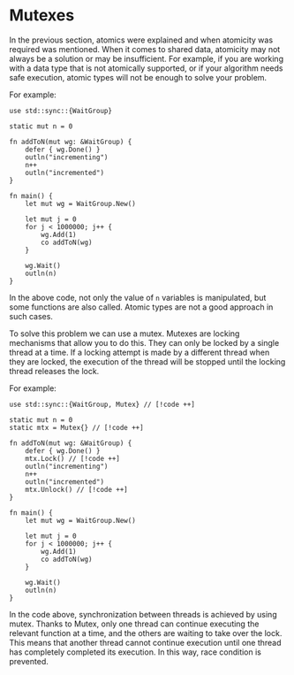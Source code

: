 # Mutexes

In the previous section, atomics were explained and when atomicity was required was mentioned. When it comes to shared data, atomicity may not always be a solution or may be insufficient. For example, if you are working with a data type that is not atomically supported, or if your algorithm needs safe execution, atomic types will not be enough to solve your problem.

For example:
```jule
use std::sync::{WaitGroup}

static mut n = 0

fn addToN(mut wg: &WaitGroup) {
    defer { wg.Done() }
    outln("incrementing")
    n++
    outln("incremented")
}

fn main() {
    let mut wg = WaitGroup.New()

    let mut j = 0
    for j < 1000000; j++ {
        wg.Add(1)
        co addToN(wg)
    }

    wg.Wait()
    outln(n)
}
```

In the above code, not only the value of `n` variables is manipulated, but some functions are also called. Atomic types are not a good approach in such cases.

To solve this problem we can use a mutex. Mutexes are locking mechanisms that allow you to do this. They can only be locked by a single thread at a time. If a locking attempt is made by a different thread when they are locked, the execution of the thread will be stopped until the locking thread releases the lock.

For example:

```jule
use std::sync::{WaitGroup, Mutex} // [!code ++]

static mut n = 0
static mtx = Mutex{} // [!code ++]

fn addToN(mut wg: &WaitGroup) {
    defer { wg.Done() }
    mtx.Lock() // [!code ++]
    outln("incrementing")
    n++
    outln("incremented")
    mtx.Unlock() // [!code ++]
}

fn main() {
    let mut wg = WaitGroup.New()

    let mut j = 0
    for j < 1000000; j++ {
        wg.Add(1)
        co addToN(wg)
    }

    wg.Wait()
    outln(n)
}
```

In the code above, synchronization between threads is achieved by using mutex. Thanks to Mutex, only one thread can continue executing the relevant function at a time, and the others are waiting to take over the lock. This means that another thread cannot continue execution until one thread has completely completed its execution. In this way, race condition is prevented.
